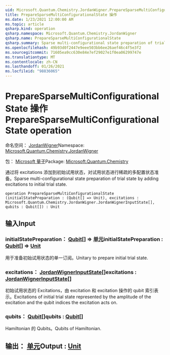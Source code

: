 ```yaml
---
uid: Microsoft.Quantum.Chemistry.JordanWigner.PrepareSparseMultiConfigurationalState
title: PrepareSparseMultiConfigurationalState 操作
ms.date: 1/23/2021 12:00:00 AM
ms.topic: article
qsharp.kind: operation
qsharp.namespace: Microsoft.Quantum.Chemistry.JordanWigner
qsharp.name: PrepareSparseMultiConfigurationalState
qsharp.summary: Sparse multi-configurational state preparation of trial state by adding excitations to initial trial state.
ms.openlocfilehash: 49b93d0f2447e9eee503bb6ee26aef46c4f5e3f2
ms.sourcegitcommit: 71605ea9cc630e84e7ef29027e1f0ea06299747e
ms.translationtype: MT
ms.contentlocale: zh-CN
ms.lasthandoff: 01/26/2021
ms.locfileid: "98836065"
---
```

# <a name="preparesparsemulticonfigurationalstate-operation"></a><span data-ttu-id="66477-102">PrepareSparseMultiConfigurationalState 操作</span><span class="sxs-lookup"><span data-stu-id="66477-102">PrepareSparseMultiConfigurationalState operation</span></span>

<span data-ttu-id="66477-103">命名空间： [JordanWigner](xref:Microsoft.Quantum.Chemistry.JordanWigner)</span><span class="sxs-lookup"><span data-stu-id="66477-103">Namespace: [Microsoft.Quantum.Chemistry.JordanWigner](xref:Microsoft.Quantum.Chemistry.JordanWigner)</span></span>

<span data-ttu-id="66477-104">包： [Microsoft 量子](https://nuget.org/packages/Microsoft.Quantum.Chemistry)</span><span class="sxs-lookup"><span data-stu-id="66477-104">Package: [Microsoft.Quantum.Chemistry](https://nuget.org/packages/Microsoft.Quantum.Chemistry)</span></span>


<span data-ttu-id="66477-105">通过将 excitations 添加到初始试用状态，对试用状态进行稀疏的多配置状态准备。</span><span class="sxs-lookup"><span data-stu-id="66477-105">Sparse multi-configurational state preparation of trial state by adding excitations to initial trial state.</span></span>

```qsharp
operation PrepareSparseMultiConfigurationalState (initialStatePreparation : (Qubit[] => Unit), excitations : Microsoft.Quantum.Chemistry.JordanWigner.JordanWignerInputState[], qubits : Qubit[]) : Unit
```


## <a name="input"></a><span data-ttu-id="66477-106">输入</span><span class="sxs-lookup"><span data-stu-id="66477-106">Input</span></span>

### <a name="initialstatepreparation--qubit--unit"></a><span data-ttu-id="66477-107">initialStatePreparation： [Qubit](xref:microsoft.quantum.lang-ref.qubit)[] => [单元](xref:microsoft.quantum.lang-ref.unit)</span><span class="sxs-lookup"><span data-stu-id="66477-107">initialStatePreparation : [Qubit](xref:microsoft.quantum.lang-ref.qubit)[] => [Unit](xref:microsoft.quantum.lang-ref.unit)</span></span> 

<span data-ttu-id="66477-108">用于准备初始试用状态的单一订阅。</span><span class="sxs-lookup"><span data-stu-id="66477-108">Unitary to prepare initial trial state.</span></span>


### <a name="excitations--jordanwignerinputstate"></a><span data-ttu-id="66477-109">excitations： [JordanWignerInputState](xref:Microsoft.Quantum.Chemistry.JordanWigner.JordanWignerInputState)[]</span><span class="sxs-lookup"><span data-stu-id="66477-109">excitations : [JordanWignerInputState](xref:Microsoft.Quantum.Chemistry.JordanWigner.JordanWignerInputState)[]</span></span>

<span data-ttu-id="66477-110">初始试用状态的 Excitations，由 excitation 和 excitation 操作的 qubit 索引表示。</span><span class="sxs-lookup"><span data-stu-id="66477-110">Excitations of initial trial state represented by the amplitude of the excitation and the qubit indices the excitation acts on.</span></span>


### <a name="qubits--qubit"></a><span data-ttu-id="66477-111">qubits： [Qubit](xref:microsoft.quantum.lang-ref.qubit)[]</span><span class="sxs-lookup"><span data-stu-id="66477-111">qubits : [Qubit](xref:microsoft.quantum.lang-ref.qubit)[]</span></span>

<span data-ttu-id="66477-112">Hamiltonian 的 Qubits。</span><span class="sxs-lookup"><span data-stu-id="66477-112">Qubits of Hamiltonian.</span></span>



## <a name="output--unit"></a><span data-ttu-id="66477-113">输出： [单元](xref:microsoft.quantum.lang-ref.unit)</span><span class="sxs-lookup"><span data-stu-id="66477-113">Output : [Unit](xref:microsoft.quantum.lang-ref.unit)</span></span>

